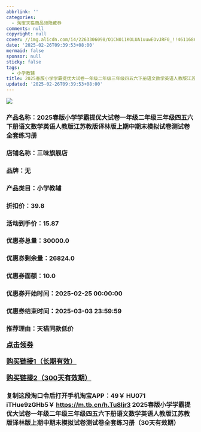 ```yaml
---
abbrlink: ''
categories:
  - 淘宝天猫商品领隐藏券
comments: null
copyright: null
cover: //img.alicdn.com/i4/2263306098/O1CN011KOLUA1uuwEOvJRF0_!!4611686018427383666-0-item_pic.jpg
date: '2025-02-26T09:39:53+08:00'
mermaid: false
sponsor: null
sticky: false
tags:
  - 小学教辅
title: 2025春版小学学霸提优大试卷一年级二年级三年级四五六下册语文数学英语人教版江苏教版译林版上期中期末模拟试卷测试卷全套练习册
updated: '2025-02-26T09:39:53+08:00'
--- 
```


![](//img.alicdn.com/i4/2263306098/O1CN011KOLUA1uuwEOvJRF0_!!4611686018427383666-0-item_pic.jpg)

### 产品名称：2025春版小学学霸提优大试卷一年级二年级三年级四五六下册语文数学英语人教版江苏教版译林版上期中期末模拟试卷测试卷全套练习册
### 店铺名称：三味旗舰店
### 品牌：无
### 产品类目：小学教辅
### 折扣价：39.8
### 活动到手价：15.87
### 优惠券总量：30000.0
### 优惠券剩余量：26824.0
### 优惠券面额：10.0
### 优惠券开始时间：2025-02-25 00:00:00	
### 优惠券结束时间：2025-03-03 23:59:59	
### 推荐理由：天猫同款低价

<p style="font-size: 18px; font-weight: bold;">
  <a href="https://uland.taobao.com/coupon/edetail?e=73rqkbkfAJilhHvvyUNXZfh8CuWt5YH5OVuOuRD5gLJMmdsrkidbOWBzzpT26idJ5gbceGzs%2BRtP%2FiWiUrGCMZK3Qw%2FyR0xZkRSAFjZpjL2WlzJOpAAvjiLB1g5OqpJKhm43uhpRjBYUcLJJYP0Uq5lvDADUDTeHRiuxU0i9W%2BtrC8Oh6piEfcZqlKhGw0%2Bv0iw6kfd%2B%2FyrzX1yJ4zwwtnSCCd7jV4eov0L6PSLEK9CZ%2F%2BvctfbMugyHY2sIkHN%2FBPnQG9SaDjoE%2Fag3VyrO1NvxO4v5SBCdt4bM01SolVAM3NSjqoGXVvaSCwqGfvx%2Ffjh37OZy0Bg%3D&traceId=21665f9817407225954674899d132c&union_lens=lensId%3AOPT%401740722607%402107353c_0dcd_1954b271607_6f5a%4001%40eyJmbG9vcklkIjo3MzM1NH0ie" target="_blank">点击领券</a>
</p>
<p style="font-size: 18px; font-weight: bold;">
  <a href="https://s.click.taobao.com/t?e=m%3D2%26s%3DxrTr7pA%2FKkRw4vFB6t2Z2ueEDrYVVa64K7Vc7tFgwiHjf2vlNIV67kyLuerTQxoGu6Vvho8Zh8D3ID%2FV1RqsF4wnCJeELi4I%2FIEn%2BS1IjHAB0ghlTd7WlZVm%2FOAUUFw71qrpxiwMoCNxc1AtbZGVS3231Qv1rO2UXAxpXyG52isLZMqoQW%2BfuKGzo1lVxIioWZKboSpluThMIpFdI2lQgIel%2BK6hquOL%2BW4rwZ%2Fygd9BmbKi0xVgnJyV10gUAt98j%2BaKGkWSopCRmfcD0XF1fqUdVcC02Q%2FY2LJpamU8zr5z%2FCFSeESlHz7lCjCC8ck8" target="_blank">购买链接1（长期有效）</a>
</p>
<p style="font-size: 18px; font-weight: bold;">
  <a href="https://s.click.taobao.com/6HDcVNs" target="_blank">购买链接2（300天有效期）</a>
</p>

### 复制这段淘口令后打开手机淘宝APP：49￥ HU071 iTHue9zGHb5￥ https://m.tb.cn/h.Tu8Ijr3  2025春版小学学霸提优大试卷一年级二年级三年级四五六下册语文数学英语人教版江苏教版译林版上期中期末模拟试卷测试卷全套练习册（30天有效期）
